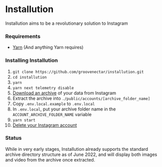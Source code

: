 # Installution

Installution aims to be a revolutionary solution to Instagram

### Requirements
- [Yarn](https://yarnpkg.com/) (And anything Yarn requires)

### Installing Installution
1) `git clone https://github.com/groovenectar/installution.git`
2) `cd installution`
3) `yarn`
4) `yarn next telemetry disable`
5) [Download an archive](https://help.instagram.com/181231772500920) of your data from Instagram
6) Extract the archive into `./public/accounts/[archive_folder_name]`
7) Copy `.env.local.example` to `.env.local`
8) In `.env.local`, put your archive folder name in the `ACCOUNT_ARCHIVE_FOLDER_NAME` variable
9) `yarn start`
10) [Delete your Instagram account](https://help.instagram.com/139886812848894/)

### Status

While in very early stages, Installution already supports the standard archive directory structure as of June 2022, and will display both images and video from the archive once extracted.

